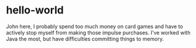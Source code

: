 # hello-world

John here, I probably spend too much money on card games and have to actively stop myself from making those impulse purchases.
I've worked with Java the most, but have difficulties committing things to memory.
